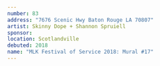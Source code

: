 ```yaml
---
number: 83
address: "7676 Scenic Hwy Baton Rouge LA 70807"
artist: Skinny Dope + Shannon Spruiell
sponsor: 
location: Scotlandville
debuted: 2018
name: "MLK Festival of Service 2018: Mural #17"
---
```

